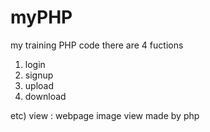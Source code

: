 # myPHP
my training PHP code
there are 4 fuctions

1. login
2. signup
3. upload
4. download

etc) view : webpage image view made by php 
